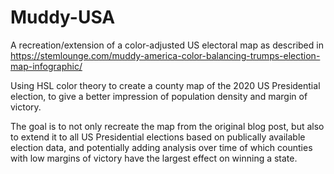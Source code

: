 # Muddy-USA
A recreation/extension of a color-adjusted US electoral map as described in https://stemlounge.com/muddy-america-color-balancing-trumps-election-map-infographic/

Using HSL color theory to create a county map of the 2020 US Presidential election, to give a better impression of population density and margin of victory.

The goal is to not only recreate the map from the original blog post, but also to extend it to all US Presidential elections based on publically available election data, and potentially adding analysis over time of which counties with low margins of victory have the largest effect on winning a state.
